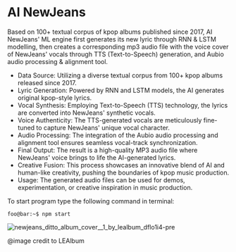 # AI NewJeans

Based on 100+ textual corpus of kpop albums published since 2017, AI NewJeans' ML engine first generates its new lyric through RNN & LSTM modelling, then creates a corresponding mp3 audio file with the voice cover of NewJeans' vocals through TTS (Text-to-Speech) generation, and Aubio audio processing & alignment tool.



- Data Source: Utilizing a diverse textual corpus from 100+ kpop albums released since 2017.
- Lyric Generation: Powered by RNN and LSTM models, the AI generates original kpop-style lyrics.
- Vocal Synthesis: Employing Text-to-Speech (TTS) technology, the lyrics are converted into NewJeans' synthetic vocals.
- Voice Authenticity: The TTS-generated vocals are meticulously fine-tuned to capture NewJeans' unique vocal character.
- Audio Processing: The integration of the Aubio audio processing and alignment tool ensures seamless vocal-track synchronization.
- Final Output: The result is a high-quality MP3 audio file where NewJeans' voice brings to life the AI-generated lyrics.
- Creative Fusion: This process showcases an innovative blend of AI and human-like creativity, pushing the boundaries of kpop music production.
- Usage: The generated audio files can be used for demos, experimentation, or creative inspiration in music production.

To start program type the following command in terminal:
```shell-session
foo@bar:~$ npm start
```


![newjeans_ditto_album_cover__1_by_lealbum_dflo1i4-pre](https://github.com/gkim297/AI-NewJeans/assets/70546406/320c9911-9c76-425a-8e34-76c89b9f4db5)


@image credit to LEAlbum
